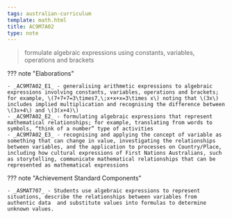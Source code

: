 ```yaml
---
tags: australian-curriculum
template: math.html
title: AC9M7A02
type: note
---
```

> formulate algebraic expressions using constants, variables, operations and brackets

??? note "Elaborations"

	- _AC9M7A02_E1_ - generalising arithmetic expressions to algebraic expressions involving constants, variables, operations and brackets; for example, \(7+7+7=3\times7,\;x+x+x=3\times x\) noting that \(3x\) includes implied multiplication and recognising the difference between \(3x+4\) and \(3(x+4)\)
	- _AC9M7A02_E2_ - formulating algebraic expressions that represent mathematical relationships; for example, translating from words to symbols, “think of a number” type of activities
	- _AC9M7A02_E3_ - recognising and applying the concept of variable as something that can change in value, investigating the relationships between variables, and the application to processes on Country/Place, including how cultural expressions of First Nations Australians, such as storytelling, communicate mathematical relationships that can be represented as mathematical expressions
??? note "Achievement Standard Components"

	- _ASMAT707_ - Students use algebraic expressions to represent situations, describe the relationships between variables from authentic data  and substitute values into formulas to determine unknown values.